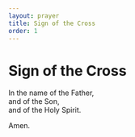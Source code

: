 ```yaml
---
layout: prayer
title: Sign of the Cross
order: 1
---
```

# Sign of the Cross

In the name of the Father,  
and of the Son,  
and of the Holy Spirit.  

Amen.

